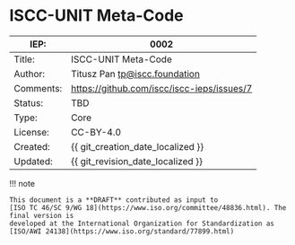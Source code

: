 # ISCC-UNIT Meta-Code

| IEP:      | 0002                                       |
|-----------|--------------------------------------------|
| Title:    | ISCC-UNIT Meta-Code                        |
| Author:   | Titusz Pan <tp@iscc.foundation>            |
| Comments: | https://github.com/iscc/iscc-ieps/issues/7 |
| Status:   | TBD                                        |
| Type:     | Core                                       |
| License:  | CC-BY-4.0                                  |
| Created:  | {{ git_creation_date_localized }}          |
| Updated:  | {{ git_revision_date_localized }}          |

!!! note

    This document is a **DRAFT** contributed as input to 
    [ISO TC 46/SC 9/WG 18](https://www.iso.org/committee/48836.html). The final version is 
    developed at the International Organization for Standardization as
    [ISO/AWI 24138](https://www.iso.org/standard/77899.html)
